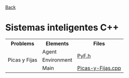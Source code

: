 [Back](https://github.com/davidrh195/Sistemas-Inteligentes/tree/master)

# Sistemas inteligentes C++

<table>
    <tr>
        <th>Problems</th>
        <th>Elements</th>
        <th>Files</th>
    </tr>
    <tr>
        <td rowspan="3">Picas y Fijas</td>
        <td>Agent</td>
        <td rowspan="2"><a HREF="https://github.com/davidrh195/Sistemas-Inteligentes/blob/C%2B%2B/Problems/PyF.h">PyF.h</a></td>
    </tr>
    <tr>
        <td>Environment</td>
    </tr>
    <tr>
        <td>Main</td>
        <td><a HREF="https://github.com/davidrh195/Sistemas-Inteligentes/blob/C%2B%2B/Picas-y-Fijas.cpp">Picas-y-Fijas.cpp</a></td>
    </tr>
</table>
